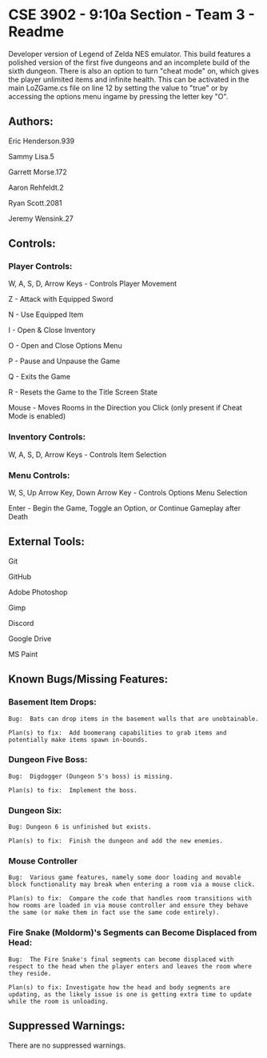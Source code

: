 # CSE 3902 - 9:10a Section - Team 3 - Readme

Developer version of Legend of Zelda NES emulator.  This build features a polished version of the first five dungeons and an incomplete build of the sixth dungeon.  There is also an option to turn "cheat mode" on, which gives the player unlimited items and infinite health.  This can be activated in the main LoZGame.cs file on line 12 by setting the value to "true" or by accessing the options menu ingame by pressing the letter key "O".

## Authors:
Eric Henderson.939

Sammy Lisa.5

Garrett Morse.172

Aaron Rehfeldt.2

Ryan Scott.2081

Jeremy Wensink.27


## Controls:
### Player Controls:
W, A, S, D, Arrow Keys - Controls Player Movement

Z - Attack with Equipped Sword

N - Use Equipped Item

I - Open & Close Inventory

O - Open and Close Options Menu

P - Pause and Unpause the Game

Q - Exits the Game

R - Resets the Game to the Title Screen State

Mouse - Moves Rooms in the Direction you Click (only present if Cheat Mode is enabled)

### Inventory Controls:
W, A, S, D, Arrow Keys - Controls Item Selection

### Menu Controls:
W, S, Up Arrow Key, Down Arrow Key - Controls Options Menu Selection

Enter - Begin the Game, Toggle an Option, or Continue Gameplay after Death

## External Tools:
Git

GitHub

Adobe Photoshop

Gimp

Discord

Google Drive

MS Paint


## Known Bugs/Missing Features:
### Basement Item Drops:
    Bug:  Bats can drop items in the basement walls that are unobtainable.

    Plan(s) to fix:  Add boomerang capabilities to grab items and potentially make items spawn in-bounds.
    
### Dungeon Five Boss:
    Bug:  Digdogger (Dungeon 5's boss) is missing.
    
    Plan(s) to fix:  Implement the boss.

### Dungeon Six:
    Bug: Dungeon 6 is unfinished but exists.
	
    Plan(s) to fix:  Finish the dungeon and add the new enemies.
    
### Mouse Controller
    Bug:  Various game features, namely some door loading and movable block functionality may break when entering a room via a mouse click.
    
    Plan(s) to fix:  Compare the code that handles room transitions with how rooms are loaded in via mouse controller and ensure they behave the same (or make them in fact use the same code entirely).
    
### Fire Snake (Moldorm)'s Segments can Become Displaced from Head:
    Bug:  The Fire Snake's final segments can become displaced with respect to the head when the player enters and leaves the room where they reside.
    
    Plan(s) to fix: Investigate how the head and body segments are updating, as the likely issue is one is getting extra time to update while the room is unloading.
    
## Suppressed Warnings:
There are no suppressed warnings.
